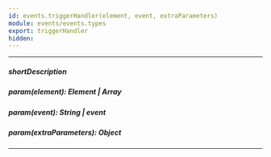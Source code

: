 ```yaml
---
id: events.triggerHandler(element, event, extraParameters)
module: events/events.types
export: triggerHandler
hidden: 
---
```

---
##### shortDescription

##### param(element): Element | Array<Element>

##### param(event): String | event

##### param(extraParameters): Object

---
